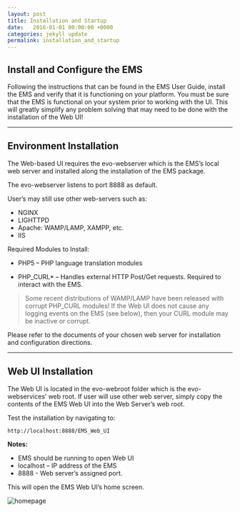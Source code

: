 ```yaml
---
layout: post
title: Installation and Startup
date:   2016-01-01 00:00:00 +0000
categories: jekyll update
permalink: installation_and_startup
---
```


## Install and Configure the EMS

Following the instructions that can be found in the EMS User Guide, install the EMS and verify that it is functioning on your platform. You must be sure that the EMS is functional on your system prior to working with the UI. This will greatly simplify any problem solving that may need to be done with the installation of the Web UI!

------

## Environment Installation

The Web-based UI requires the evo-webserver which is the EMS’s local web server and installed along the installation of the EMS package.

The evo-webserver listens to port 8888 as default.

User’s may still use other web-servers such as:

- NGINX
- LIGHTTPD
- Apache: WAMP/LAMP, XAMPP, etc.
- IIS



Required Modules to Install:

- PHP5 – PHP language translation modules


- PHP\_CURL\* – Handles external HTTP Post/Get requests. Required to interact with the EMS.

> Some recent distributions of WAMP/LAMP have been released with corrupt PHP\_CURL modules! If the Web UI does not cause any logging events on the EMS (see below), then your CURL module may be inactive or corrupt.

Please refer to the documents of your chosen web server for installation and configuration directions.

------

## Web UI Installation

The Web UI is located in the evo-webroot folder which is the evo-webservices’ web root. If user will use other web server, simply copy the contents of the EMS Web UI into the Web Server’s web root.

Test the installation by navigating to:

``` 
http://localhost:8888/EMS_Web_UI
```

**Notes:**

- EMS should be running to open Web UI
- localhost – IP address of the EMS
- 8888 - Web server’s assigned port.

This will open the EMS Web UI’s home screen.

![homepage]({{site.url}}/assets/homepage.jpg)

